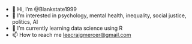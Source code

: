 - 👋 Hi, I’m @Blankstate1999
- 👀 I’m interested in psychology, mental health, inequality, social justice, politics, AI
- 🌱 I’m currently learning data science using R
- 📫 How to reach me leecraigmercer@gmail.com

<!---
Blankstate1999/Blankstate1999 is a ✨ special ✨ repository because its `README.md` (this file) appears on your GitHub profile.
You can click the Preview link to take a look at your changes.
--->
